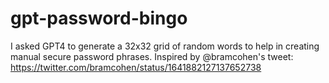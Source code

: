 # gpt-password-bingo
I asked GPT4 to generate a 32x32 grid of random words to help in creating manual secure password phrases. Inspired by @bramcohen's tweet: https://twitter.com/bramcohen/status/1641882127137652738
